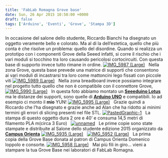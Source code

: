 ```yaml
---
title: 'FabLab Romagna Grove base'
date: Sun, 26 Apr 2015 10:58:00 +0000
draft: false
tags: ['Arduino', 'Eventi', 'Grove', 'Stampa 3D']
---
```


In occasione del salone dello studente, Riccardo Bianchi ha disegnato un oggetto veramente bello e colorato. Ma al di la dell’estetica, quello che più conta è che risolve un problema: quello del disordine. Quando si realizza un prototipo con i componenti Grove della Seeed infatti, si corre il rischio che i vari moduli si tocchino tra loro causando pericolosi cortocircuiti. Con questa base di supporto invece tutto rimane in ordine. [![IMG_5987 (Large)](http://fablabromagna.org/blog/wp-content/uploads/2015/04/IMG_5987Large_thumb.jpg "IMG_5987 (Large)")](http://fablabromagna.org/blog/wp-content/uploads/2015/04/IMG_5987Large.jpg)   Nella zona Grove, questa base prevede una matrice di supporti che consentono ai vari moduli di incastrarsi tra loro come mattoncini lego fissati con piccole viti [![IMG_5989 (Large)](http://fablabromagna.org/blog/wp-content/uploads/2015/04/IMG_5989Large_thumb.jpg "IMG_5989 (Large)")](http://fablabromagna.org/blog/wp-content/uploads/2015/04/IMG_5989Large.jpg)   Nella zona breadboard invece possiamo integrare nel progetto tutto quello che non è compatibile con il connettore Grove, [![IMG_5990 (Large)](http://fablabromagna.org/blog/wp-content/uploads/2015/04/IMG_5990Large_thumb.jpg "IMG_5990 (Large)")](http://fablabromagna.org/blog/wp-content/uploads/2015/04/IMG_5990Large.jpg)   In questa foto abbiamo montato un [**Seeeduino Lotus**](http://www.seeedstudio.com/wiki/Seeeduino_Lotus_v1.0) ma le distanze dei supporti, sono quelle di [**Arduino UNO**](http://it.wikipedia.org/wiki/Arduino_(hardware)) e compatibili. Io ad esempio ci monto il **mio** YUN! [![IMG_5995 (Large)](http://fablabromagna.org/blog/wp-content/uploads/2015/04/IMG_5995Large_thumb.jpg "IMG_5995 (Large)")](http://fablabromagna.org/blog/wp-content/uploads/2015/04/IMG_5995Large.jpg)   Grazie quindi a Riccardo che l’ha disegnato e grazie anche ad Alan che ha ridotto ai minimi termini gli errori di slicing presenti nel file STL. [![PastedGraphic-1](http://fablabromagna.org/blog/wp-content/uploads/2015/04/PastedGraphic1_thumb.png "PastedGraphic-1")](http://fablabromagna.org/blog/wp-content/uploads/2015/04/PastedGraphic1.png)   La stampa di questo oggetto dura 2 ore e 40’ e consuma 14,5 metri di filamento PLA m(circa 3 Euro)   [![unnamed](http://fablabromagna.org/blog/wp-content/uploads/2015/04/unnamed_thumb.png "unnamed")](http://fablabromagna.org/blog/wp-content/uploads/2015/04/unnamed.png)   Le prime copie sono state stampate e distribuite al Salone dello studente edizione 2015 organizzato da [**Campus Orienta**](http://www.salonedellostudente.it/) [![IMG_5935 (Large)](http://fablabromagna.org/blog/wp-content/uploads/2015/04/IMG_5935Large_thumb.jpg "IMG_5935 (Large)")](http://fablabromagna.org/blog/wp-content/uploads/2015/04/IMG_5935Large.jpg)   [![IMG_5952 (Large)](http://fablabromagna.org/blog/wp-content/uploads/2015/04/IMG_5952Large_thumb.jpg "IMG_5952 (Large)")](http://fablabromagna.org/blog/wp-content/uploads/2015/04/IMG_5952Large.jpg)   La prima copia della Grove Base donata al patron di Campus Orienta Domenico Ioppolo e consorte. [![IMG_5958 (Large)](http://fablabromagna.org/blog/wp-content/uploads/2015/04/IMG_5958Large_thumb.jpg "IMG_5958 (Large)")](http://fablabromagna.org/blog/wp-content/uploads/2015/04/IMG_5958Large.jpg)   Mai più fili in giro… vieni a stampare la tua Grove Base nei laboratori di FabLab Romagna.